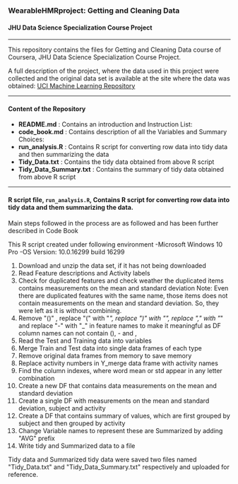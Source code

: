 ### WearableHMRproject: Getting and Cleaning Data 
####  JHU Data Science Specialization Course Project

_____
This repository contains the files for Getting and Cleaning Data course of Coursera, JHU Data Science Specialization Course Project.

A full description of the project, where the data used in this project were collected and the original data set is available at the site where the data was obtained: [UCI Machine Learning Repository](http://archive.ics.uci.edu/ml/datasets/Human+Activity+Recognition+Using+Smartphones)

___
#### Content of the Repository
- **README.md** : Contains an introduction and Instruction List:
- **code_book.md**  : Contains description of all the Variables and Summary Choices:
- **run_analysis.R** : Contains R script for converting row data into tidy data and then summarizing the data
- **Tidy_Data.txt** : Contains the tidy data obtained from above R script 
- **Tidy_Data_Summary.txt** : Contains the summary of tidy data obtained from above R script 

___
#### R script file, `run_analysis.R`, Contains R script for converting row data into tidy data and them summarizing the data.
Main steps followed in the process are as followed and has been further described in Code Book

This R script created under following environment
-Microsoft Windows 10 Pro
-OS Version: 10.0.16299 build 16299


1. Download and unzip the data set, if it has not being downloaded
2. Read Feature descriptions and Activity labels
3. Check for duplicated features and check weather the duplicated items contains measurements on the mean and standard deviation
   Note: Even there are duplicated features with the same name, those items does not contain measurements on the mean and standard deviation. So, they were left as it is without combining.
4. Remove "()" , replace "(" with "_", replace ")" with "", replace "," with "_" and replace "-" with "_" in feature names to make it meaningful as DF column names can not contain (), - and ,
5. Read the Test and Training data into variables 
6. Merge Train and Test data into single data frames of each type
7. Remove original data frames from memory to save memory
8. Replace activity numbers in Y_merge data frame with activity names
9. Find the column indexes, where word mean or std appear in any letter combination 
10. Create a new DF that contains data measurements on the mean and standard deviation
11. Create a single DF with measurements on the mean and standard deviation, subject and activity
12. Create a DF that contains summary of values, which are first grouped by subject and then grouped by activity
13. Change Variable names to represent these are Summarized by adding "AVG" prefix
14. Write tidy and Summarized data to a file

Tidy data and Summarized tidy data were saved two files named "Tidy_Data.txt" and "Tidy_Data_Summary.txt" respectively and uploaded for reference.

